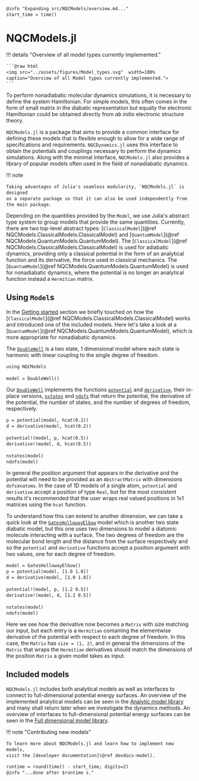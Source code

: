```@setup logging
@info "Expanding src/NQCModels/overview.md..."
start_time = time()
```

# NQCModels.jl

!!! details "Overview of all model types currently implemented."

    ```@raw html
    <img src="../assets/figures/Model_types.svg"  width=100% caption="Overview of all Model types currently implemented.">
    ```

To perform nonadiabatic molecular dynamics simulations, it is necessary to define
the system Hamiltonian.
For simple models, this often comes in the form of small matrix in the diabatic
representation but equally the electronic Hamiltonian could be obtained directly
from _ab initio_ electronic structure theory.

`NQCModels.jl` is a package that aims to provide a common interface
for defining these models that is flexible enough to allow for a wide range
of specifications and requirements.
`NQCDynamics.jl` uses this interface to obtain the potentials
and couplings necessary to perform the dynamics simulations.
Along with the minimal interface, `NQCModels.jl` also provides a library of 
popular models often used in the field of nonadiabatic dynamics.

!!! note

    Taking advantages of Julia's seamless modularity, `NQCModels.jl` is designed
    as a separate package so that it can also be used independently from the main package.

Depending on the quantities provided by the `Model`, we use Julia's abstract type system
to group models that provide the same quantities.
Currently, there are two top-level abstract types: [`ClassicalModel`](@ref NQCModels.ClassicalModels.ClassicalModel)
and [`QuantumModel`](@ref NQCModels.QuantumModels.QuantumModel).
The [`ClassicalModel`](@ref NQCModels.ClassicalModels.ClassicalModel)
is used for adiabatic dynamics, providing only a classical potential in 
the form of an analytical function and its derivative, the force used in 
classical mechanics.
The [`QuantumModel`](@ref NQCModels.QuantumModels.QuantumModel) is used for nonadiabatic dynamics,
where the potential is no longer an analytical function instead a `Hermitian` matrix.

## Using `Model`s

In the [Getting started](@ref) section we briefly touched on how the
[`ClassicalModel`](@ref NQCModels.ClassicalModels.ClassicalModel)
works and introduced one of the included models.
Here let's take a look at a [`QuantumModel`](@ref NQCModels.QuantumModels.QuantumModel),
which is more appropriate for nonadiabatic dynamics.

The [`DoubleWell`](@ref) is a two state, 1 dimensional model where each state is harmonic
with linear coupling to the single degree of freedom.

```@example diabaticmodel
using NQCModels

model = DoubleWell()
```

Our [`DoubleWell`](@ref) implements the functions [`potential`](@ref) and [`derivative`](@ref), 
their in-place versions, [`nstates`](@ref) and [`ndofs`](@ref)
that return the potential, the derivative of the potential, the number of states,
and the number of degrees of freedom, respectively.

```@repl diabaticmodel
p = potential(model, hcat(0.2))
d = derivative(model, hcat(0.2))

potential!(model, p, hcat(0.5))
derivative!(model, d, hcat(0.5))

nstates(model)
ndofs(model)
```

In general the position argument that appears in the derivative and the potential
will need to be provided as an `AbstractMatrix` with dimensions `dofs`x`natoms`.
In the case of 1D models of a single atom, `potential` and `derivative` accept a 
position of type `Real`, but for the most consistent results it's recommended that 
the user wraps real valued positions in 1x1 matrices using the `hcat` function.

To understand how this can extend to another dimension, we can take a quick look at the
[`GatesHollowayElbow`](@ref) model which is another two state diabatic model, but this
one uses two dimensions to model a diatomic molecule interacting with a surface.
The two degrees of freedom are the molecular bond length and the distance from the surface 
respectively and so the `potential` and `derivative` functions accept a position argument 
with two values, one for each degree of freedom.

```@repl diabaticmodel
model = GatesHollowayElbow()
p = potential(model, [1.0 1.0])
d = derivative(model, [1.0 1.0])

potential!(model, p, [1.2 0.5])
derivative!(model, d, [1.2 0.5])

nstates(model)
ndofs(model)
```

Here we see how the derivative now becomes a `Matrix` with size matching our input,
but each entry is a `Hermitian` containing the elementwise derivative of the potential
with respect to each degree of freedom.
In this case, the `Matrix` has `size = (1, 2)`, and in general the dimensions of the `Matrix`
that wraps the `Hermitian` derivatives should match the dimensions of the position `Matrix`
a given model takes as input.

## Included models

`NQCModels.jl` includes both analytical models as well as interfaces to connect to full-dimensional potential energy surfaces.
An overview of the implemented analytical models can be seen in the [Analytic model library](@ref) and
many shall return later when we investigate the dynamics methods.
An overview of interfaces to full-dimensional potential energy surfaces can be seen in the [Full dimensional model library](@ref).

!!! note "Contributing new models"

    To learn more about NQCModels.jl and learn how to implement new models,
    visit the [developer documentation](@ref devdocs-model).

```@setup logging
runtime = round(time() - start_time; digits=2)
@info "...done after $runtime s."
```

